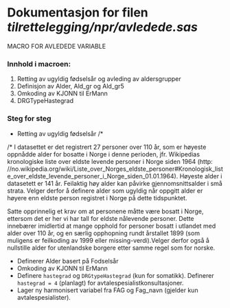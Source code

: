 
# Dokumentasjon for filen *tilrettelegging/npr/avledede.sas*


MACRO FOR AVLEDEDE VARIABLE

### Innhold i macroen:
1. Retting av ugyldig fødselsår og avleding av aldersgrupper
2. Definisjon av Alder, Ald_gr og Ald_gr5
3. Omkoding av KJONN til ErMann
5. DRGTypeHastegrad


### Steg for steg

- Retting av ugyldig fødselsår
/*

/*
I datasettet er det registrert 27 personer over 110 år, som er høyeste oppnådde alder for bosatte i Norge i denne perioden, jfr.
Wikipedias kronologiske liste over eldste levende personer i Norge siden 1964 (http:
//no.wikipedia.org/wiki/Liste_over_Norges_eldste_personer#Kronologisk_liste_over_eldste_levende_personer_i_Norge_siden_01.01.1964).
Høyeste alder i datasetett er 141 år. Feilaktig høy alder kan påvirke gjennomsnittsalder i små strata. Velger derfor å definere
alder som ugyldig når oppgitt alder er høyere enn eldste person registret i Norge på dette tidspunktet.

Satte opprinnelig et krav om at personene måtte være bosatt i Norge, ettersom det er her vi har tall for eldste nålevende personer.
Dette innebærer imidlertid at mange opphold for personer bosatt i utlandet med alder over 110 år, og en særlig opphopning rundt
årstallet 1899 (som muligens er feilkoding av 1999 eller missing-verdi).Velger derfor også å nullstille alder for utenlandske borgere etter
samme regel som for norske.
- Definerer Alder basert på Fodselsår
- Omkoding av KJONN til ErMann
- Definere `hastegrad` og `DRGtypeHastegrad` (kun for somatikk). 
Definerer `hastegrad = 4` (planlagt) for avtalespesialistkonsultasjoner.
- Lager ny harmonisert variabel fra FAG og Fag_navn (gjelder kun avtalespesialister). 
